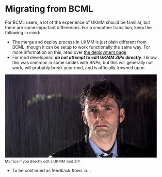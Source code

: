 # Migrating from BCML

For BCML users, a lot of the experience of UKMM should be familiar, but there
are some important differences. For a smoother transition, keep the following in
mind:

- The merge and deploy process in UKMM is just plain different from BCML, though
  it can be setup to work functionally the same way. For more information on
  this, read over [the deployment page](setup/deploy.md).
- For mod developers: ***do not attempt to edit UKMM ZIPs directly***. I know
  this was common in some circles with BNPs, but this will generally not work,
  will probably break your mod, and is officially frowned upon.

![My face if you directly edit a UKMM mod ZIP.](images/sad-face.gif)  
<small>My face if you directly edit a UKMM mod ZIP.</small>

- To be continued as feedback flows in…
